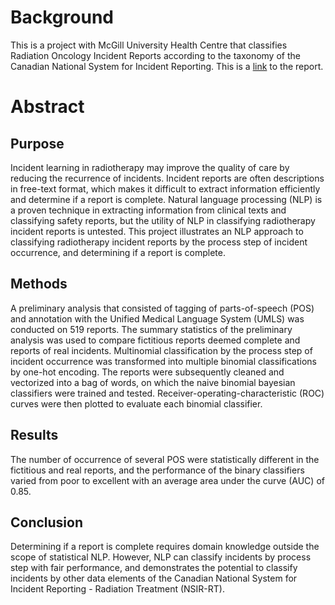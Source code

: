# Background
This is a project with McGill University Health Centre that classifies Radiation Oncology Incident Reports according to the taxonomy of the Canadian National System for Incident Reporting. This is a [link](https://www.authorea.com/users/222819/articles/277226-using-natural-language-processing-to-classify-incident-reports-in-radiation-oncology) to the report.
# Abstract
## Purpose
Incident learning in radiotherapy may improve the quality of care by reducing the recurrence of incidents. Incident reports are often descriptions in free-text format, which makes it difficult to extract information efficiently and determine if a report is complete. Natural language processing (NLP) is a proven technique in extracting information from clinical texts and classifying safety reports, but the utility of NLP in classifying radiotherapy incident reports is untested. This project illustrates an NLP approach to classifying radiotherapy incident reports by the process step of incident occurrence, and determining if a report is complete.
## Methods
A preliminary analysis that consisted of tagging of parts-of-speech (POS)  and annotation with the Unified Medical Language System (UMLS) was conducted on 519 reports. The summary statistics of the preliminary analysis was used to compare fictitious reports deemed complete and reports of real incidents. Multinomial classification by the process step of incident occurrence was transformed into multiple binomial classifications by one-hot encoding. The reports were subsequently cleaned and vectorized into a bag of words, on which the naive binomial bayesian classifiers were trained and tested. Receiver-operating-characteristic (ROC) curves were then plotted to evaluate each binomial classifier.
## Results
The number of occurrence of several POS were statistically different in the fictitious and real reports, and the performance of the binary classifiers varied from poor to excellent with an average area under the curve (AUC) of 0.85.
## Conclusion
Determining if a report is complete requires domain knowledge outside the scope of statistical NLP. However, NLP can classify incidents by process step with fair performance, and demonstrates the potential to classify incidents by other data elements of the Canadian National System for Incident Reporting - Radiation Treatment (NSIR-RT).
